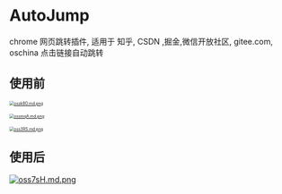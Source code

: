 # AutoJump

chrome 网页跳转插件, 
适用于 知乎, CSDN ,掘金,微信开放社区, gitee.com, oschina 点击链接自动跳转

## 使用前

[<img src="https://s4.ax1x.com/2021/12/06/ossk8O.md.png" alt="ossk8O.md.png" style="zoom: 50%;" />](https://imgtu.com/i/ossk8O)

[<img src="https://s4.ax1x.com/2021/12/06/ossmqA.md.png" alt="ossmqA.md.png" style="zoom:50%;" />](https://imgtu.com/i/ossmqA)

[<img src="https://s4.ax1x.com/2021/12/06/oss3RS.md.png" alt="oss3RS.md.png" style="zoom:50%;" />](https://imgtu.com/i/oss3RS)

## 使用后

[![oss7sH.md.png](https://s4.ax1x.com/2021/12/06/oss7sH.md.png)](https://imgtu.com/i/oss7sH)
